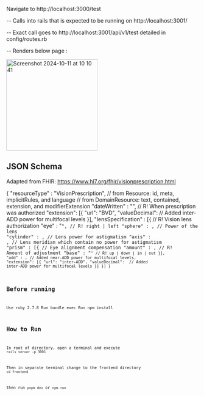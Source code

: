Navigate to http://localhost:3000/test

-- Calls into rails that is expected to be running on http://localhost:3001/

-- Exact call goes to http://localhost:3001/api/v1/test detailed in config/routes.rb

-- Renders below page : 

<img width="239" alt="Screenshot 2024-10-11 at 10 10 41" src="https://github.com/user-attachments/assets/912e91d3-f047-4dca-9547-5af10aecc911">

## JSON Schema

Adapted from FHIR: https://www.hl7.org/fhir/visionprescription.html

{
  "resourceType" : "VisionPrescription",
  // from Resource: id, meta, implicitRules, and language
  // from DomainResource: text, contained, extension, and modifierExtension
  "dateWritten" : "<dateTime>", // R!  When prescription was authorized
  "extension": [{
        "url": "BVD",
        "valueDecimal": <decimal> // Added inter-ADD power for multifocal levels
    }],
  "lensSpecification" : [{ // R!  Vision lens authorization
    "eye" : "<code>", // R!  right | left
    "sphere" : <decimal>, // Power of the lens
    "cylinder" : <decimal>, // Lens power for astigmatism
    "axis" : <integer>, // Lens meridian which contain no power for astigmatism
    "prism" : [{ // Eye alignment compensation
      "amount" : <decimal>, // R!  Amount of adjustment
      "base" : "<code>" // R!  up | down | in | out
    }],
    "add" : <decimal>, // Added near-ADD power for multifocal levels,
    "extension": [{
        "url": "inter-ADD",
        "valueDecimal": <decimal> // Added inter-ADD power for multifocal levels
    }]
  }]
}

## Before running
Use ruby 2.7.8
Run bundle exec
Run npm install

## How to Run
In root of directory, open a terminal and execute
`rails server -p 3001`

Then in separate terminal change to the frontend directory
`cd frontend`

then run
`pnpm dev`
or
`npm run`